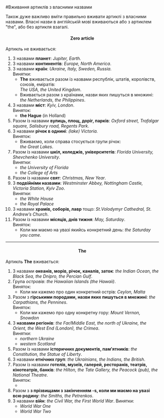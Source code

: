 #Вживання артиклів з власними назвами

Також дуже важливо вмiти правильно вживати артиклi з власними
назвами. Власнi назви в англiйськiй мовi вживаються або з артиклем
"the", або без артикля взагалi.

<center><h4>Zero article</h4></center>
Артикль не вживається:

<ol>
<li>З назвами <b>планет</b>: <i>Jupiter, Earth.</i></li>
<li>З назвами <b>континентів</b>: <i>Europe, North America</i>. </li>
<li>З назвами <b>країн</b>: <i>Ukraine, Italy, Sweden, Russia.</i><br>
<span class="p1">Винятки</span>:
<ul>
<li><b>The</b> вживається разом із назвами республік, штатів, королівств, союзів, еміратів:<br> <i>The USA, the United Kingdom</i>. </li>
<li>Вживається разом з країнами, назви яких пишуться в множині:<br> <i>the Netherlands, the Philippines</i>. </li>
</ul>
</li>
<li>З назвами <b>міст</b>: <i>Kyiv, London</i>.<br>
<span class="p1">Виняток</span>:
<ul>
<li><b>the Hague</b> (in Holland)</li>
</ul>
</li>
<li>Разом із назвами <b>вулиць, площ, доріг, парків</b>: <i>Oxford street, Trafalgar square, Salisbury
road, Regents Park</i>.</li>
<li>З назвами <b>річок в однині</b>: <i>(lake) Victoria.</i>
<br>
<span class="p1">Виняток</span>:
<ul>
<li>Вживаємо, коли справа стосується групи річок:<br> <i>the Great Lakes</i>.</li>
</ul>
</li>
<li>Разом із назвами <b>шкіл, коледжів, університетів</b>: <i>Florida University, Shevchenko University</i>.
<br>
<span class="p1">Винятки</span>:
<ul>
<li><i>the University of Florida</i></li>
<li><i>the College of Arts</i></li>
</ul>
</li>
<li>Разом із назвами <b>свят</b>: <i>Christmas, New Year</i>.</li>
<li>З <b>подвійніми назвами</b>: <i>Westminster Abbey, Nottingham
Castle, Victoria Station, Kyiv Zoo</i>.
<br>
<span class="p1">Винятки</span>:
<ul>
<li><i>the White House</i></li>
<li><i>the Royal Palace</i></li>
</ul>
</li>
<li>З назвами <b>храмів, соборів, лавр</b> тощо: <i>St.Volodymyr Cathedral, St. Andrew’s
Church</i>.</li>
<li>Разом із назвами <b>місяців, днів тижня</b>: <i>May, Saturday</i>.
<br>
<span class="p1">Виняток</span>:
<ul>
<li>Коли ми маємо на увазі якийсь конкретний день: <i>the Saturday you came</i>.</li>
</ul>
</li>
</li>
</ol>

<hr>

<center><h4>The</h4></center>
Артикль <b>The</b> вживається:
<ol>
<li>З назвами <b>океанів, морів, річок, каналів, заток</b>: <i>the Indian Ocean, the Black Sea, the Dnipro,
the Percian Gulf</i>.</li>
<li>Група <i>островів</i>: <i>the Hawaiian Islands (the Hawaii)</i>.
<br>
<span class="p1">Виняток</span>:
<ul>
<li>Коли ми кажемо про один конкретний острів: <i>Ceylon, Malta</i></li>
</ul>
</li>
<li>Разом з <b>гірськими породами, назви яких пишуться в множині</b>: <i>the Carpathians, the Pennines</i>.
<br>
<span class="p1">Виняток</span>:
<ul>
<li>Коли ми кажемо про одну конкретну гору: <i>Mount Vernon, Snowdon</i></li>
</ul>
</li>
<li>З <b>назвами регіонів</b>: <i>the Far/Middle East, the north of Ukraine, the Orient, the West End (London), the Crimea</i>.
<br>
<span class="p1">Винятки</span>:
<ul>
<li><i>northern Ukraine</i></li>
<li><i>western Scotland</i></li>
</ul>
</li>
<li>Разом із назвами <b>історичних документів, пам'ятників</b>: <i>the Constitution, the Statue of Liberty</i>.</li>
<li>З назвами <b>етнічних груп</b>: <i>the Ukrainians, the Indians, the British</i>.</li>
<li>Разом із назвами <b>готелів, музеїв, галерей, ресторанів, театрів, кінотеатрів, банків</b>: <i>the Hilton, the Tate Gallery, the Peacock (pub), the National Theatre</i>.
<br>
<span class="p1">Виняток</span>:
<ul>
<li><i></i></li>
</ul>
</li>
<li>Разом з <b>з прізвищами з закінченням <b>-s</b>, коли ми маємо на увазі всю родину</b>: <i>the Smiths, the Petrenkos</i>.</li>
<li>З назвами <b>війн</b>: <i>the Civil War, the First World War</i>.
<span class="p1">Винятки</span>:
<ul>
<li><i>World War One</i></li>
<li><i>World War Two</i></li>
</ul>
</li>
</ol>